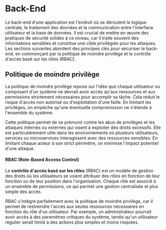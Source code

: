 # **Back-End**
Le back-end d'une application est l'endroit où se déroulent la logique centrale, le traitement des données et la communication entre l'interface utilisateur et la base de données. Il est crucial de mettre en œuvre des pratiques de sécurité solides à ce niveau, car il traite souvent des informations sensibles et constitue une cible privilégiée pour les attaques. Les sections suivantes abordent des principes clés pour sécuriser le back-end, en commençant par la politique de moindre privilège et le contrôle d'accès basé sur les rôles (RBAC).

## **Politique de moindre privilège**
La politique de moindre privilège repose sur l'idée que chaque utilisateur ou composant d'un système ne devrait avoir accès qu'aux ressources et aux permissions strictement nécessaires pour accomplir sa tâche. Cela réduit le risque d'accès non autorisé ou d'exploitation d'une faille. En limitant les privilèges, on empêche qu'une éventuelle compromission ne s'étende à l'ensemble du système.

Cette politique permet de se prémunir contre les abus de privilèges et les attaques internes ou externes qui visent à exploiter des droits excessifs. Elle est particulièrement utile dans les environnements où plusieurs utilisateurs, services ou microservices interagissent avec des ressources sensibles. En limitant chaque acteur à son strict périmètre, on minimise l'impact potentiel d'une attaque.

#### **RBAC (Role-Based Access Control)**
Le **contrôle d'accès basé sur les rôles** (RBAC) est un modèle de gestion des droits où les utilisateurs se voient attribuer des rôles en fonction de leur fonction ou de leur position dans l'organisation. Chaque rôle est associé à un ensemble de permissions, ce qui permet une gestion centralisée et plus simple des accès.

RBAC s'intègre parfaitement avec la politique de moindre privilège, car il permet de restreindre l'accès aux seules ressources nécessaires en fonction du rôle d'un utilisateur. Par exemple, un administrateur pourrait avoir accès à des paramètres critiques du système, tandis qu'un utilisateur régulier serait limité à des actions plus simples et moins risquées.
